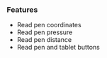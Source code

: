 ### Features
- Read pen coordinates
- Read pen pressure
- Read pen distance
- Read pen and tablet buttons